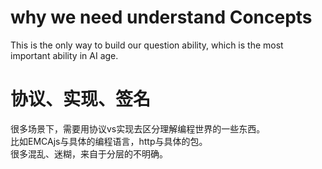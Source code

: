 # why we need understand Concepts

This is the only way to build our question ability, which is the most important ability in AI age.

# 协议、实现、签名

很多场景下，需要用协议vs实现去区分理解编程世界的一些东西。  
比如EMCAjs与具体的编程语言，http与具体的包。  
很多混乱、迷糊，来自于分层的不明确。
